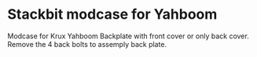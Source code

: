 # Stackbit modcase for Yahboom
Modcase for Krux Yahboom
Backplate with front cover or only back cover.
Remove the 4 back bolts to assemply back plate.
